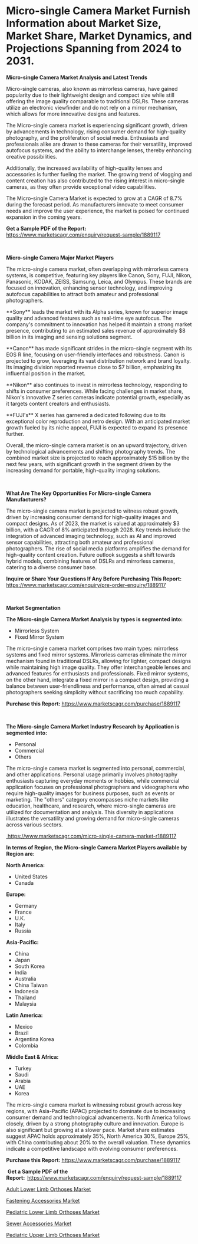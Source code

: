 <p><h1>Micro-single Camera Market Furnish Information about Market Size, Market Share, Market Dynamics, and Projections Spanning from 2024 to 2031.</h1></p><p><strong>Micro-single Camera Market Analysis and Latest Trends</strong></p>
<p><p>Micro-single cameras, also known as mirrorless cameras, have gained popularity due to their lightweight design and compact size while still offering the image quality comparable to traditional DSLRs. These cameras utilize an electronic viewfinder and do not rely on a mirror mechanism, which allows for more innovative designs and features.</p><p>The Micro-single camera market is experiencing significant growth, driven by advancements in technology, rising consumer demand for high-quality photography, and the proliferation of social media. Enthusiasts and professionals alike are drawn to these cameras for their versatility, improved autofocus systems, and the ability to interchange lenses, thereby enhancing creative possibilities. </p><p>Additionally, the increased availability of high-quality lenses and accessories is further fueling the market. The growing trend of vlogging and content creation has also contributed to the rising interest in micro-single cameras, as they often provide exceptional video capabilities.</p><p>The Micro-single Camera Market is expected to grow at a CAGR of 8.7% during the forecast period. As manufacturers innovate to meet consumer needs and improve the user experience, the market is poised for continued expansion in the coming years.</p></p>
<p><strong>Get a Sample PDF of the Report:&nbsp;</strong> <a href="https://www.marketscagr.com/enquiry/request-sample/1889117?utm_campaign=1573&utm_medium=2&utm_source=Github&utm_content=ia&utm_term=24102024&utm_id=micro-single-camera">https://www.marketscagr.com/enquiry/request-sample/1889117</a></p>
<p>&nbsp;</p>
<p><strong>Micro-single Camera Major Market Players</strong></p>
<p><p>The micro-single camera market, often overlapping with mirrorless camera systems, is competitive, featuring key players like Canon, Sony, FUJI, Nikon, Panasonic, KODAK, ZEISS, Samsung, Leica, and Olympus. These brands are focused on innovation, enhancing sensor technology, and improving autofocus capabilities to attract both amateur and professional photographers.</p><p>**Sony** leads the market with its Alpha series, known for superior image quality and advanced features such as real-time eye autofocus. The company's commitment to innovation has helped it maintain a strong market presence, contributing to an estimated sales revenue of approximately $8 billion in its imaging and sensing solutions segment.</p><p>**Canon** has made significant strides in the micro-single segment with its EOS R line, focusing on user-friendly interfaces and robustness. Canon is projected to grow, leveraging its vast distribution network and brand loyalty. Its imaging division reported revenue close to $7 billion, emphasizing its influential position in the market.</p><p>**Nikon** also continues to invest in mirrorless technology, responding to shifts in consumer preferences. While facing challenges in market share, Nikon's innovative Z series cameras indicate potential growth, especially as it targets content creators and enthusiasts.</p><p>**FUJI's** X series has garnered a dedicated following due to its exceptional color reproduction and retro design. With an anticipated market growth fueled by its niche appeal, FUJI is expected to expand its presence further.</p><p>Overall, the micro-single camera market is on an upward trajectory, driven by technological advancements and shifting photography trends. The combined market size is projected to reach approximately $15 billion by the next few years, with significant growth in the segment driven by the increasing demand for portable, high-quality imaging solutions.</p></p>
<p>&nbsp;</p>
<p><strong>What Are The Key Opportunities For Micro-single Camera Manufacturers?</strong></p>
<p><p>The micro-single camera market is projected to witness robust growth, driven by increasing consumer demand for high-quality images and compact designs. As of 2023, the market is valued at approximately $3 billion, with a CAGR of 8% anticipated through 2028. Key trends include the integration of advanced imaging technology, such as AI and improved sensor capabilities, attracting both amateur and professional photographers. The rise of social media platforms amplifies the demand for high-quality content creation. Future outlook suggests a shift towards hybrid models, combining features of DSLRs and mirrorless cameras, catering to a diverse consumer base.</p></p>
<p><strong>Inquire or Share Your Questions If Any Before Purchasing This Report:</strong> <a href="https://www.marketscagr.com/enquiry/pre-order-enquiry/1889117?utm_campaign=1573&utm_medium=2&utm_source=Github&utm_content=ia&utm_term=24102024&utm_id=micro-single-camera">https://www.marketscagr.com/enquiry/pre-order-enquiry/1889117</a></p>
<p>&nbsp;</p>
<p><strong>Market Segmentation</strong></p>
<p><strong>The Micro-single Camera Market Analysis by types is segmented into:</strong></p>
<p><ul><li>Mirrorless System</li><li>Fixed Mirror System</li></ul></p>
<p><p>The micro-single camera market comprises two main types: mirrorless systems and fixed mirror systems. Mirrorless cameras eliminate the mirror mechanism found in traditional DSLRs, allowing for lighter, compact designs while maintaining high image quality. They offer interchangeable lenses and advanced features for enthusiasts and professionals. Fixed mirror systems, on the other hand, integrate a fixed mirror in a compact design, providing a balance between user-friendliness and performance, often aimed at casual photographers seeking simplicity without sacrificing too much capability.</p></p>
<p><strong>Purchase this Report:&nbsp;</strong><a href="https://www.marketscagr.com/purchase/1889117?utm_campaign=1573&utm_medium=2&utm_source=Github&utm_content=ia&utm_term=24102024&utm_id=micro-single-camera">https://www.marketscagr.com/purchase/1889117</a></p>
<p>&nbsp;</p>
<p><strong>The Micro-single Camera Market Industry Research by Application is segmented into:</strong></p>
<p><ul><li>Personal</li><li>Commercial</li><li>Others</li></ul></p>
<p><p>The micro-single camera market is segmented into personal, commercial, and other applications. Personal usage primarily involves photography enthusiasts capturing everyday moments or hobbies, while commercial application focuses on professional photographers and videographers who require high-quality images for business purposes, such as events or marketing. The "others" category encompasses niche markets like education, healthcare, and research, where micro-single cameras are utilized for documentation and analysis. This diversity in applications illustrates the versatility and growing demand for micro-single cameras across various sectors.</p></p>
<p><a href="https://www.marketscagr.com/micro-single-camera-market-r1889117?utm_campaign=1573&utm_medium=2&utm_source=Github&utm_content=ia&utm_term=24102024&utm_id=micro-single-camera">&nbsp;https://www.marketscagr.com/micro-single-camera-market-r1889117</a></p>
<p><strong>In terms of Region, the Micro-single Camera Market Players available by Region are:</strong></p>
<p>
    <p> <strong> North America: </strong>
        <ul>
            <li>United States</li>
            <li>Canada</li>
        </ul>
        </p> 
    <p> <strong> Europe: </strong>
        <ul>
            <li>Germany</li>
            <li>France</li>
            <li>U.K.</li>
            <li>Italy</li>
            <li>Russia</li>
        </ul>
        </p> 
    <p> <strong> Asia-Pacific: </strong>
        <ul>
            <li>China</li>
            <li>Japan</li>
            <li>South Korea</li>
            <li>India</li>
            <li>Australia</li>
            <li>China Taiwan</li>
            <li>Indonesia</li>
            <li>Thailand</li>
            <li>Malaysia</li>
        </ul>
        </p> 
    <p> <strong> Latin America: </strong>
        <ul>
            <li>Mexico</li>
            <li>Brazil</li>
            <li>Argentina Korea</li>
            <li>Colombia</li>
        </ul>
        </p> 
    <p> <strong> Middle East & Africa: </strong>
        <ul>
            <li>Turkey</li>
            <li>Saudi</li>
            <li>Arabia</li>
            <li>UAE</li>
            <li>Korea</li>
        </ul>
    </p>
    </p>
<p><p>The micro-single camera market is witnessing robust growth across key regions, with Asia-Pacific (APAC) projected to dominate due to increasing consumer demand and technological advancements. North America follows closely, driven by a strong photography culture and innovation. Europe is also significant but growing at a slower pace. Market share estimates suggest APAC holds approximately 35%, North America 30%, Europe 25%, with China contributing about 20% to the overall valuation. These dynamics indicate a competitive landscape with evolving consumer preferences.</p></p>
<p><strong>Purchase this Report: </strong><a href="https://www.marketscagr.com/purchase/1889117?utm_campaign=1573&utm_medium=2&utm_source=Github&utm_content=ia&utm_term=24102024&utm_id=micro-single-camera">https://www.marketscagr.com/purchase/1889117</a></p>
<p>&nbsp;<strong>Get a Sample PDF of the Report:&nbsp;&nbsp;</strong><a href="https://www.marketscagr.com/enquiry/request-sample/1889117?utm_campaign=1573&utm_medium=2&utm_source=Github&utm_content=ia&utm_term=24102024&utm_id=micro-single-camera">https://www.marketscagr.com/enquiry/request-sample/1889117</a></p>
<p><strong></strong></p>
<p><p><a href="https://www.linkedin.com/pulse/influencing-factors-adult-lower-limb-orthoses-market-insights-6nuie?utm_campaign=1573&utm_medium=2&utm_source=Github&utm_content=ia&utm_term=24102024&utm_id=micro-single-camera">Adult Lower Limb Orthoses Market</a></p><p><a href="https://issuu.com/reportprime-2/docs/fastening-accessories-market-size-2_c885ea28cc50ba?utm_campaign=1573&utm_medium=2&utm_source=Github&utm_content=ia&utm_term=24102024&utm_id=micro-single-camera">Fastening Accessories Market</a></p><p><a href="https://www.linkedin.com/pulse/analyzing-pediatric-lower-limb-orthoses-market-dynamics-growth-xslwe?utm_campaign=1573&utm_medium=2&utm_source=Github&utm_content=ia&utm_term=24102024&utm_id=micro-single-camera">Pediatric Lower Limb Orthoses Market</a></p><p><a href="https://issuu.com/reportprime-2/docs/sewer-accessories-market-size-2030._59303b04b916f8?utm_campaign=1573&utm_medium=2&utm_source=Github&utm_content=ia&utm_term=24102024&utm_id=micro-single-camera">Sewer Accessories Market</a></p><p><a href="https://www.linkedin.com/pulse/decoding-pediatric-upper-limb-orthoses-industry-dynamics-strategic-mrvke?utm_campaign=1573&utm_medium=2&utm_source=Github&utm_content=ia&utm_term=24102024&utm_id=micro-single-camera">Pediatric Upper Limb Orthoses Market</a></p></p>